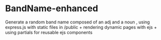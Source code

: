 # BandName-enhanced
Generate a random band name composed of an adj and a noun , using express.js with static files in /public + rendering dynamic pages with ejs + using partials for reusable ejs components
